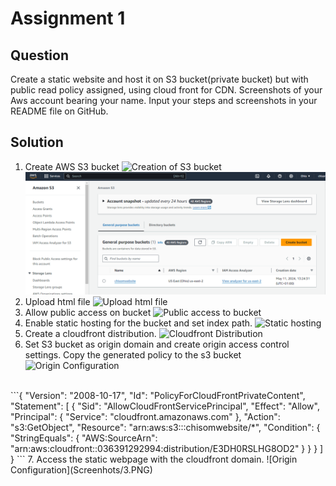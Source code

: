 # Assignment 1

## Question
Create a static website and host it on S3 bucket(private bucket) but with public read policy assigned, using cloud front for CDN.
Screenshots of your Aws account bearing your name.
Input your steps and screenshots in your README file on GitHub.

## Solution
1. Create AWS S3 bucket
![Creation of S3 bucket](Screenhots/s3bucket.png)
![S3](Screenshots/s3.PNG)
2. Upload html file
![Upload html file](Screenhots/6.PNG)
3. Allow public access on bucket
![Public access to bucket](Screenhots/5.PNG)
4. Enable static hosting for the bucket and set index path.
![Static hosting](Screenhots/7.PNG)
5. Create a cloudfront distribution.
![Cloudfront Distribution](Screenhots/8.PNG)
6. Set S3 bucket as origin domain and create origin access control settings. Copy the generated policy to the s3 bucket
![Origin Configuration](Screenhots/9.PNG)
<br>
```{
    "Version": "2008-10-17",
    "Id": "PolicyForCloudFrontPrivateContent",
    "Statement": [
        {
            "Sid": "AllowCloudFrontServicePrincipal",
            "Effect": "Allow",
            "Principal": {
                "Service": "cloudfront.amazonaws.com"
            },
            "Action": "s3:GetObject",
            "Resource": "arn:aws:s3:::chisomwebsite/*",
            "Condition": {
                "StringEquals": {
                    "AWS:SourceArn": "arn:aws:cloudfront::036391292994:distribution/E3DH0RSLHG8OD2"
                }
            }
        }
    ]
}
```
7. Access the static webpage with the cloudfront domain.
![Origin Configuration](Screenhots/3.PNG)
